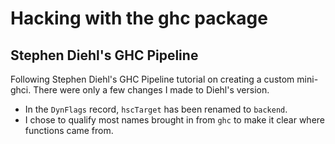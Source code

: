 # Hacking with the ghc package

## Stephen Diehl's GHC Pipeline

Following Stephen Diehl's GHC Pipeline tutorial on creating a custom mini-ghci. 
There were only a few changes I made to Diehl's version.

- In the `DynFlags` record, `hscTarget` has been renamed to `backend`.
- I chose to qualify most names brought in from `ghc` to make it clear where functions came from.
